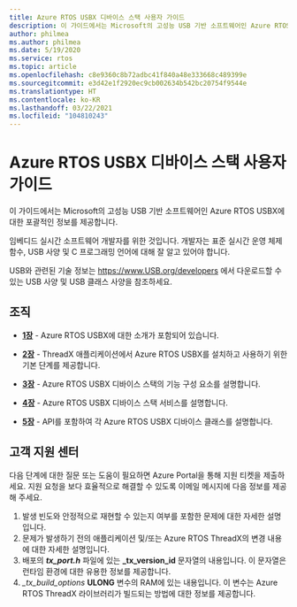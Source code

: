 ```yaml
---
title: Azure RTOS USBX 디바이스 스택 사용자 가이드
description: 이 가이드에서는 Microsoft의 고성능 USB 기반 소프트웨어인 Azure RTOS USBX에 대한 포괄적인 정보를 제공합니다.
author: philmea
ms.author: philmea
ms.date: 5/19/2020
ms.service: rtos
ms.topic: article
ms.openlocfilehash: c8e9360c8b72adbc41f840a48e333668c489399e
ms.sourcegitcommit: e3d42e1f2920ec9cb002634b542bc20754f9544e
ms.translationtype: HT
ms.contentlocale: ko-KR
ms.lasthandoff: 03/22/2021
ms.locfileid: "104810243"
---
```

# <a name="azure-rtos-usbx-device-stack-user-guide"></a>Azure RTOS USBX 디바이스 스택 사용자 가이드

이 가이드에서는 Microsoft의 고성능 USB 기반 소프트웨어인 Azure RTOS USBX에 대한 포괄적인 정보를 제공합니다.

임베디드 실시간 소프트웨어 개발자를 위한 것입니다. 개발자는 표준 실시간 운영 체제 함수, USB 사양 및 C 프로그래밍 언어에 대해 잘 알고 있어야 합니다.

USB와 관련된 기술 정보는 https://www.USB.org/developers 에서 다운로드할 수 있는 USB 사양 및 USB 클래스 사양을 참조하세요.

## <a name="organization"></a>조직

- [**1장**](usbx-device-stack-1.md) - Azure RTOS USBX에 대한 소개가 포함되어 있습니다.

- [**2장**](usbx-device-stack-2.md) - ThreadX 애플리케이션에서 Azure RTOS USBX를 설치하고 사용하기 위한 기본 단계를 제공합니다.

- [**3장**](usbx-device-stack-3.md) - Azure RTOS USBX 디바이스 스택의 기능 구성 요소를 설명합니다.

- [**4장**](usbx-device-stack-4.md) - Azure RTOS USBX 디바이스 스택 서비스를 설명합니다.

- [**5장**](usbx-device-stack-5.md) - API를 포함하여 각 Azure RTOS USBX 디바이스 클래스를 설명합니다.

## <a name="customer-support-center"></a>고객 지원 센터

다음 단계에 대한 질문 또는 도움이 필요하면 Azure Portal을 통해 지원 티켓을 제출하세요. 지원 요청을 보다 효율적으로 해결할 수 있도록 이메일 메시지에 다음 정보를 제공해 주세요.

1. 발생 빈도와 안정적으로 재현할 수 있는지 여부를 포함한 문제에 대한 자세한 설명입니다.
2. 문제가 발생하기 전의 애플리케이션 및/또는 Azure RTOS ThreadX의 변경 내용에 대한 자세한 설명입니다.
3. 배포의 **_tx_port.h_** 파일에 있는 **_tx_version_id** 문자열의 내용입니다. 이 문자열은 런타임 환경에 대한 유용한 정보를 제공합니다.
4. *_tx_build_options* **ULONG** 변수의 RAM에 있는 내용입니다. 이 변수는 Azure RTOS ThreadX 라이브러리가 빌드되는 방법에 대한 정보를 제공합니다.
